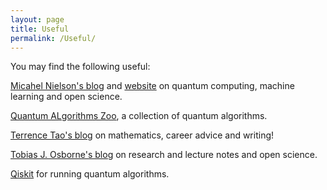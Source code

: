 ```yaml
---
layout: page
title: Useful
permalink: /Useful/
---
```


You may find the following useful:

[Micahel Nielson's blog](https://michaelnielsen.org/blog/) and [website](https://michaelnielsen.org/) on quantum computing, machine learning and open science.

[Quantum ALgorithms Zoo](https://quantumalgorithmzoo.org/), a collection of quantum algorithms.

[Terrence Tao's blog](https://terrytao.wordpress.com/) on mathematics, career advice and writing!

[Tobias J. Osborne's blog](https://tjoresearchnotes.wordpress.com/) on research and lecture notes and open science.

[Qiskit](https://qiskit.org/) for running quantum algorithms.